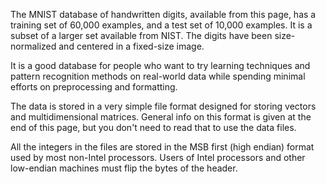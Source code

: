 The MNIST database of handwritten digits, available from this page, has a training set of 60,000 examples, and a test set of 10,000 examples. It is a subset of a larger set available from NIST. The digits have been size-normalized and centered in a fixed-size image.

It is a good database for people who want to try learning techniques and pattern recognition methods on real-world data while spending minimal efforts on preprocessing and formatting. 

The data is stored in a very simple file format designed for storing vectors and multidimensional matrices. General info on this format is given at the end of this page, but you don't need to read that to use the data files.

All the integers in the files are stored in the MSB first (high endian) format used by most non-Intel processors. Users of Intel processors and other low-endian machines must flip the bytes of the header. 
